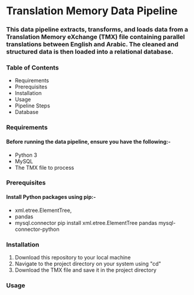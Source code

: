 # Translation Memory Data Pipeline

### This data pipeline extracts, transforms, and loads data from a Translation Memory eXchange (TMX) file containing parallel translations between English and Arabic. The cleaned and structured data is then loaded into a relational database.

### Table of Contents
- Requirements
- Prerequisites
- Installation
- Usage
- Pipeline Steps
- Database

### Requirements
#### Before running the data pipeline, ensure you have the following:-
- Python 3
- MySQL
- The TMX file to process

### Prerequisites
#### Install Python packages using pip:-
- xml.etree.ElementTree,
- pandas
- mysql.connector
pip install xml.etree.ElementTree pandas mysql-connector-python

### Installation
1. Download this repository to your local machine
2. Navigate to the project directory on your system using "cd"
3. Download the TMX file and save it in the project directory

### Usage




